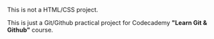 This is not a HTML/CSS project.

This is just a Git/Github practical project for Codecademy **"Learn Git & Github"** course.